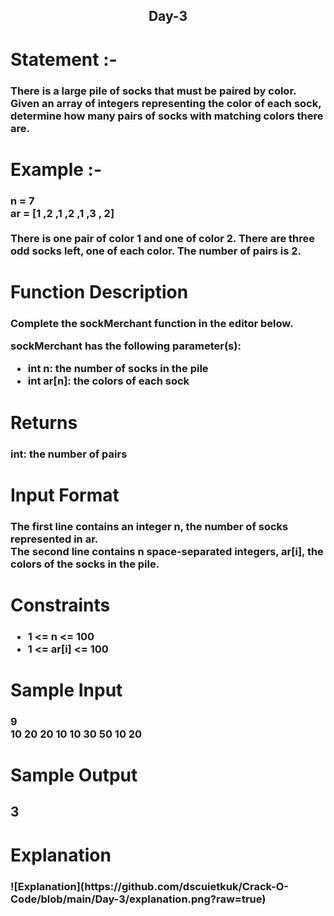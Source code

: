<div align='center'> <h2>Day-3 <br></h2></div>
<h1>Statement :- </h1>
<h3>There is a large pile of socks that must be paired by color. Given an array of integers representing the color of each sock, determine how many pairs of socks with matching colors there are.</h3>

<h1>Example :- </h1>
<h3>n = 7<br>
ar = [1 ,2 ,1 ,2 ,1 ,3 , 2]<br>
<br>
There is one pair of color 1 and one of color 2. There are three odd socks left, one of each color. The number of pairs is 2.
</h3>
  
<h1> Function Description </h1>
<h3>Complete the sockMerchant function in the editor below.

sockMerchant has the following parameter(s):<br>
<ul>
    <li>int n: the number of socks in the pile</li>
    <li>int ar[n]: the colors of each sock</li>
</ul></h3>
<h1>Returns</h1>
<h3>int: the number of pairs</h3>
<h1>Input Format</h1>
<h3>The first line contains an integer n, the number of socks represented in ar.<br>
The second line contains n space-separated integers, ar[i], the colors of the socks in the pile.</h3>
<h1>Constraints</h1>
<h3><ul>
    <li>1 <= n <= 100</li>
    <li>1 <= ar[i] <= 100</li>
</ul></h3>
<h1>Sample Input</h1>
<h3>9<br>
10 20 20 10 10 30 50 10 20</h3>
<h1>Sample Output</h1>
<h2>3</h2>
<h1>Explanation</h1>
<h3>![Explanation](https://github.com/dscuietkuk/Crack-O-Code/blob/main/Day-3/explanation.png?raw=true)</h3>
